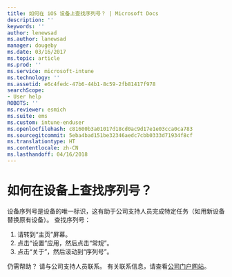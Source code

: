 ```yaml
---
title: 如何在 iOS 设备上查找序列号？ | Microsoft Docs
description: ''
keywords: ''
author: lenewsad
ms.author: lanewsad
manager: dougeby
ms.date: 03/16/2017
ms.topic: article
ms.prod: ''
ms.service: microsoft-intune
ms.technology: ''
ms.assetid: e6c4fedc-47b6-44b1-8c59-2fb81417f978
searchScope:
- User help
ROBOTS: ''
ms.reviewer: esmich
ms.suite: ems
ms.custom: intune-enduser
ms.openlocfilehash: c81600b3a01017d18cd0ac9d17e1e03cca0ca783
ms.sourcegitcommit: 5eba4bad151be32346aedc7cbb0333d71934f8cf
ms.translationtype: HT
ms.contentlocale: zh-CN
ms.lasthandoff: 04/16/2018
---
```

# <a name="how-do-i-find-the-serial-number-on-my-device"></a>如何在设备上查找序列号？

设备序列号是设备的唯一标识，这有助于公司支持人员完成特定任务（如用新设备替换原有设备）。 查找序列号：

1. 请转到“主页”屏幕。
2. 点击“设置”应用，然后点击“常规”。
3. 点击“关于”，然后滚动到“序列号”。

仍需帮助？ 请与公司支持人员联系。 有关联系信息，请查看[公司门户网站](https://portal.manage.microsoft.com#HelpDeskDialog)。
